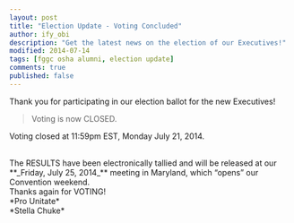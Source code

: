 ```yaml
---
layout: post
title: "Election Update - Voting Concluded"
author: ify_obi
description: "Get the latest news on the election of our Executives!"
modified: 2014-07-14
tags: [fggc osha alumni, election update]
comments: true
published: false
---
```

Thank you for participating in our election ballot for the new Executives!

> Voting is now CLOSED. 

Voting closed at 11:59pm EST, Monday July 21, 2014.

<br>
The RESULTS have been electronically tallied and will be released at our **_Friday, July 25, 2014_** meeting in Maryland, which “opens” our Convention weekend.

<br>
Thanks again for VOTING!

<br>
*Pro Unitate*
<br>
*Stella Chuke*